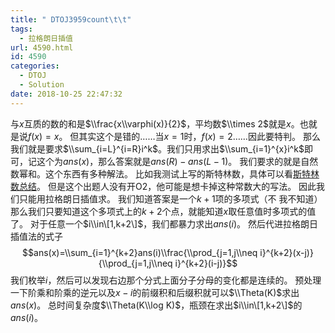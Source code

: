 ```yaml
---
title: " DTOJ3959count\t\t"
tags:
  - 拉格朗日插值
url: 4590.html
id: 4590
categories:
  - DTOJ
  - Solution
date: 2018-10-25 22:47:32
---
```


与$x$互质的数的和是$\\frac{x\\varphi(x)}{2}$，平均数$\\times 2$就是$x$。也就是说$f(x)=x$。 但其实这个是错的……当$x=1$时，$f(x)=2$……因此要特判。 那么我们就是要求$\\sum_{i=L}^{i=R}i^k$。我们只用求出$\\sum_{i=1}^{x}i^k$即可，记这个为$ans(x)$，那么答案就是$ans(R)-ans(L-1)$。 我们要求的就是自然数幂和。这个东西有多种解法。 比如我测试上写的斯特林数，具体可以看[斯特林数总结](http://www.dtenomde.com/author=iftest614/article=3345/)。 但是这个出题人没有开O2，他可能是想卡掉这种常数大的写法。 因此我们只能用拉格朗日插值求。 我们知道答案是一个$k+1$项的多项式（不 我不知道） 那么我们只要知道这个多项式上的$k+2$个点，就能知道$x$取任意值时多项式的值了。 对于任意一个$i\\in\[1,k+2\]$，我们都暴力求出$ans(i)$。 然后代进拉格朗日插值法的式子 $$ans(x)=\\sum_{i=1}^{k+2}ans(i)\\frac{\\prod_{j=1,j\\neq i}^{k+2}(x-j)}{\\prod_{j=1,j\\neq i}^{k+2}(i-j)}$$ 我们枚举$i$，然后可以发现右边那个分式上面分子分母的变化都是连续的。 预处理一下阶乘和阶乘的逆元以及$x-i$的前缀积和后缀积就可以$\\Theta(K)$求出$ans(x)$。 总时间复杂度$\\Theta(K\\log K)$，瓶颈在求出$i\\in\[1,k+2\]$的$ans(i)$。